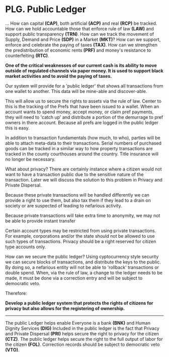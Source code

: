 # PLG. Public Ledger

... How can capital **(CAP)**, both artificial **(ACP)** and real **(RCP)** be tracked. How can we hold accountable those that enforce rule of law **(LAW)** and support public transparency **(TRN)**. How can we track the movement of Supply, Demand and Price **(SDP)** in a Market **(MKT)**? How can we support, enforce and celebrate the paying of taxes **(TAX)**.  How can we strengthen the predistribution of economic rents **(PRF)** and money's resistance to counterfeiting **(RTC)**.

**One of the critical weaknesses of our current cash is its ability to move outside of regulated channels via paper money.  It is used to support black market activities and to avoid the paying of taxes.**

Our system will provide for a 'public ledger' that shows all transactions from one wallet to another. This data will be mine-able and discover-able.

This will allow us to secure the rights to assets via the rule of law.  Center to this is the tracking of the Prefs that have been issued to a wallet.  When an account wants to spend money, accept money, or claim pref payments, they will need to 'catch up' and distribute a portion of the demurrage to pref owners in there account.  Because all prefs are logged in the public ledger this is easy.

In addition to transaction fundamentals (how much, to who), parties will be able to attach meta-data to their transactions.  Serial numbers of purchased goods can be tracked in a similar way to how property transactions are tracked in the  county courthouses around the country.  Title insurance will no longer be necessary.

What about privacy?  There are certainly instance where a citizen would not want to have a transaction public due to the sensitive nature of the transaction. Later we will discuss the solution to this problem in Privacy and Private Dispersal.

Because these private transactions will be handled differently we can provide a right to use them, but also tax them if they lead to a drain on society or are suspected of leading to nefarious activity.

Because private transactions will take extra time to anonymity, we may not be able to provide instant transfer

Certain account types may be restricted from using private transactions.  For example, corporations and/or the state should not be allowed to use such types of transactions.  Privacy should be a right reserved for citizen type accounts only.

How can we secure the public ledger?  Using cyptocurrency style security we can secure blocks of transactions, and distribute the keys to the public.  By doing so, a nefarious entity will not be able to 'rollback' transactions or double spend. When, via the rule of law, a change to the ledger needs to be made, it must be done via a correction entry and will be subject to democratic veto.

Therefore:

**Develop a public ledger system that protects the rights of citizens for privacy but also allows for the registering of ownership.**

----------

The public Ledger helps enable Everyone is a bank **(BNK)** and Human Dignity Services **(DIG)** Included in the public ledger is the fact that Privacy and Private Dispersal **(PRI)** helps secure the right to privacy for the citizen **(CTZ)**. The public ledger helps secure the right to the full output of labor for the citizen **(FOL)**.  Correction records should be subject to democratic veto **(VTO)**.


